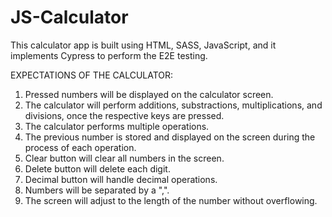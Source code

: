 # JS-Calculator

This calculator app is built using HTML, SASS, JavaScript, and it implements Cypress to perform the E2E testing.

EXPECTATIONS OF THE CALCULATOR:

1. Pressed numbers will be displayed on the calculator screen.
2. The calculator will perform additions, substractions, multiplications, and divisions, once the respective keys are pressed.
3. The calculator performs multiple operations.
4. The previous number is stored and displayed on the screen during the process of each operation.
5. Clear button will clear all numbers in the screen.
6. Delete button will delete each digit.
7. Decimal button will handle decimal operations.
8. Numbers will be separated by a ",".
9. The screen will adjust to the length of the number without overflowing.

